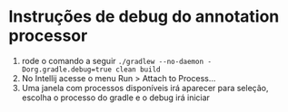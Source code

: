 # Instruções de debug do annotation processor

  1. rode o comando a seguir `./gradlew --no-daemon -Dorg.gradle.debug=true clean build`
  2. No Intellij acesse o menu Run > Attach to Process...
  3. Uma janela com processos disponíveis irá aparecer para seleção, escolha o processo do gradle e o debug irá iniciar 